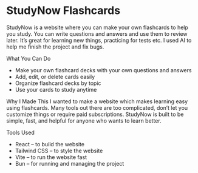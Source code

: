 # StudyNow Flashcards

StudyNow is a website where you can make your own flashcards to help you study. You can write questions and answers and use them to review later. It’s great for learning new things, practicing for tests etc. I used AI to help me finish the project and fix bugs.

What You Can Do
- Make your own flashcard decks with your own questions and answers
- Add, edit, or delete cards easily
- Organize flashcard decks by topic
- Use your cards to study anytime

Why I Made This
I wanted to make a website which makes learning easy using flashcards. Many tools out there are too complicated, don’t let you customize things or require paid subscriptions. StudyNow is built to be simple, fast, and helpful for anyone who wants to learn better.

Tools Used
- React – to build the website
- Tailwind CSS – to style the website
- Vite – to run the website fast
- Bun – for running and managing the project
